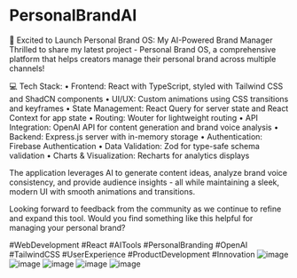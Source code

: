 # PersonalBrandAI
🚀 Excited to Launch Personal Brand OS: My AI-Powered Brand Manager
Thrilled to share my latest project - Personal Brand OS, a comprehensive platform that helps creators manage their personal brand across multiple channels!

💻 Tech Stack:
• Frontend: React with TypeScript, styled with Tailwind CSS and ShadCN components
• UI/UX: Custom animations using CSS transitions and keyframes
• State Management: React Query for server state and React Context for app state
• Routing: Wouter for lightweight routing
• API Integration: OpenAI API for content generation and brand voice analysis
• Backend: Express.js server with in-memory storage
• Authentication: Firebase Authentication
• Data Validation: Zod for type-safe schema validation
• Charts & Visualization: Recharts for analytics displays

The application leverages AI to generate content ideas, analyze brand voice consistency, and provide audience insights - all while maintaining a sleek, modern UI with smooth animations and transitions.

Looking forward to feedback from the community as we continue to refine and expand this tool. Would you find something like this helpful for managing your personal brand?

#WebDevelopment #React #AITools #PersonalBranding #OpenAI #TailwindCSS #UserExperience #ProductDevelopment #Innovation
![image](https://github.com/user-attachments/assets/1dead0c9-a9a3-4e4a-9588-c084d288b49c)
![image](https://github.com/user-attachments/assets/22d49252-4219-4e7a-b516-bdea77e535de)
![image](https://github.com/user-attachments/assets/cad98eaa-96a5-4f26-ba67-6ddacfb57c12)
![image](https://github.com/user-attachments/assets/40f0d0d3-db68-4145-a7b6-f20ae2d81039)
![image](https://github.com/user-attachments/assets/42be8949-43ab-4005-a0f8-c517a65972d7)




